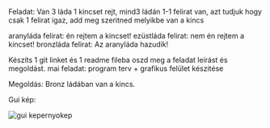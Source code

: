 Feladat: Van 3 láda 1 kincset rejt, mind3 ládán 1-1 felirat van, azt tudjuk hogy csak 1 felirat igaz, add meg szeritned melyikbe van a kincs

aranyláda felirat: én rejtem a kincset!
ezüstláda felirat: nem én rejtem a kincset! 
bronzláda felirat: Az aranyláda hazudik!

Készíts 1 git linket és 1 readme fileba oszd meg a feladat leírást és megoldást.
mai feladat: program terv + grafikus felület készitése

Megoldás: Bronz ládában van a kincs.

Gui kép:

![gui kepernyokep](https://github.com/user-attachments/assets/6022c4a9-a4f2-4ae3-a756-a312e6d08291)

